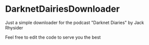 # DarknetDairiesDownloader
Just a simple downloader for the podcast "Darknet Diaries" by Jack Rhysider

Feel free to edit the code to serve you the best
